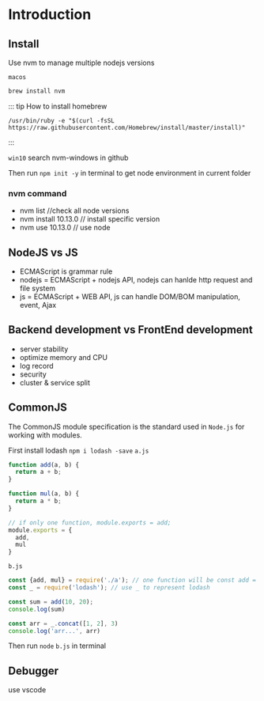 # Introduction
## Install
Use nvm to manage multiple nodejs versions

`macos`
```js
brew install nvm
```

::: tip
How to install homebrew
```
/usr/bin/ruby -e "$(curl -fsSL https://raw.githubusercontent.com/Homebrew/install/master/install)"
```
:::

`win10`
search nvm-windows in github

Then run `npm init -y` in terminal to get node environment in current folder
### nvm command
- nvm list  //check all node versions
- nvm install 10.13.0   // install specific version
- nvm use 10.13.0 // use node

## NodeJS vs JS
- ECMAScript is grammar rule
- nodejs = ECMAScript + nodejs API, nodejs can hanlde http request and file system
- js = ECMAScript + WEB API, js can handle DOM/BOM manipulation, event, Ajax

## Backend development vs FrontEnd development
- server stability
- optimize memory and CPU
- log record
- security
- cluster & service split
## CommonJS
The CommonJS module specification is the standard used in `Node.js` for working with modules.

First install lodash `npm i lodash -save`
`a.js`
```js
function add(a, b) {
  return a + b;
}

function mul(a, b) {
  return a * b;
}

// if only one function, module.exports = add;
module.exports = {
  add,
  mul
}
```
`b.js`
```js
const {add, mul} = require('./a'); // one function will be const add = require('./a')
const _ = require('lodash'); // use _ to represent lodash

const sum = add(10, 20);
console.log(sum)

const arr = _.concat([1, 2], 3)
console.log('arr...', arr)
```
Then run `node` `b.js` in terminal


## Debugger
use vscode


